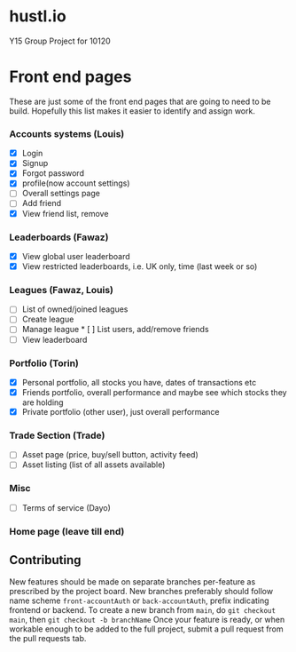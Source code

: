 # hustl.io
Y15 Group Project for 10120

# Front end pages
These are just some of the front end pages that are going to need to be build.  Hopefully this list makes it easier to identify and assign work.
### Accounts systems (Louis)
  * [x] Login
  * [x] Signup
  * [x] Forgot password
  * [x] profile(now account settings)
  * [ ] Overall settings page
  * [ ] Add friend
  * [x] View friend list, remove
### Leaderboards (Fawaz)
  * [x] View global user leaderboard
  * [x] View restricted leaderboards, i.e. UK only, time (last week or so)
### Leagues (Fawaz, Louis)
   * [ ] List of owned/joined leagues
   * [ ] Create league
   * [ ] Manage league
   	* [ ] List users, add/remove friends
   * [ ] View leaderboard
### Portfolio (Torin)
  * [x] Personal portfolio, all stocks you have, dates of transactions etc
  * [x] Friends portfolio, overall performance and maybe see which stocks they are holding
  * [x] Private portfolio (other user), just overall performance

### Trade Section (Trade)
  * [ ] Asset page (price, buy/sell button, activity feed)
  * [ ] Asset listing (list of all assets available)

### Misc
* [ ] Terms of service (Dayo)

### Home page (leave till end)

## Contributing
New features should be made on separate branches per-feature as prescribed by the project board.
New branches preferably should follow name scheme `front-accountAuth` or `back-accountAuth`, prefix indicating frontend or backend.
To create a new branch from `main`, do `git checkout main`, then `git checkout -b branchName`
Once your feature is ready, or when workable enough to be added to the full project, submit a pull request from the pull requests tab.
